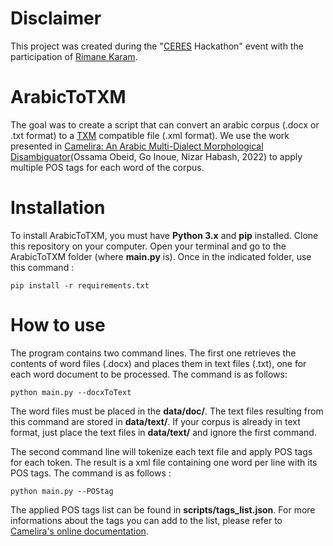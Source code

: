 # Disclaimer

This project was created during the "[CERES](https://ceres.sorbonne-universite.fr/) Hackathon" event with the participation of [Rimane Karam](https://www.orient-mediterranee.com/member/7215/).

# ArabicToTXM

The goal was to create a script that can convert an arabic corpus (.docx or .txt format) to a [TXM](https://txm.gitpages.huma-num.fr/textometrie/) compatible file  (.xml format). We use the work presented in [Camelira: An Arabic Multi-Dialect Morphological Disambiguator](https://aclanthology.org/2022.emnlp-demos.32/)(Ossama Obeid, Go Inoue, Nizar Habash, 2022) to apply multiple POS tags for each word of the corpus. 

# Installation

To install ArabicToTXM, you must have  **Python 3.x** and  **pip** installed. Clone this repository on your computer. Open your terminal and go to the ArabicToTXM folder (where **main.py** is). Once in the indicated folder, use this command :

```
pip install -r requirements.txt
```

# How to use

The program contains two command lines. The first one retrieves the contents of word files (.docx) and places them in text files (.txt), one for each word document to be processed. The command is as follows:

```
python main.py --docxToText
```

The word files must be placed in the **data/doc/**. The text files resulting from this command are stored in **data/text/**. If your corpus is already in text format, just place the text files in **data/text/** and ignore the first command.

The second command line will tokenize each text file and apply POS tags for each token. The result is a xml file containing one word per line with its POS tags. The command is as follows : 

```
python main.py --POStag
```

The applied POS tags list can be found in  **scripts/tags_list.json**. For more informations about the tags you can add to the list, please refer to [Camelira's online documentation](https://camel-tools.readthedocs.io/en/latest/api/tagger/default.html).
